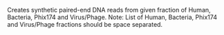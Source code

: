 Creates synthetic paired-end DNA reads from given fraction of Human, Bacteria, Phix174 and Virus/Phage.
Note: List of Human, Bacteria, Phix174 and Virus/Phage fractions should be space separated.
